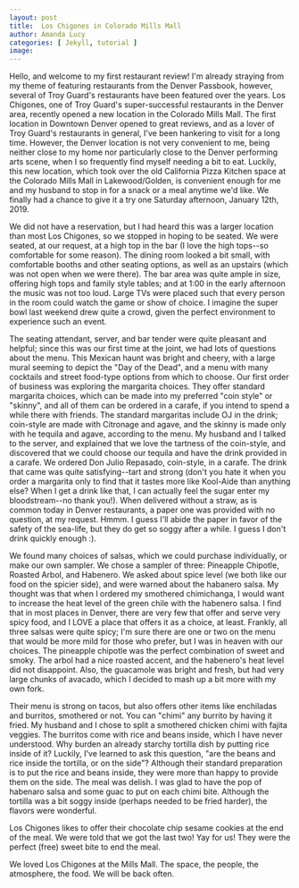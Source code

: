 ```yaml
---
layout: post
title:  Los Chigones in Colorado Mills Mall
author: Amanda Lucy
categories: [ Jekyll, tutorial ]
image: 
---
```

Hello, and welcome to my first restaurant review!  I'm already straying from my theme of featuring restaurants from the Denver Passbook, however, several of Troy Guard's restaurants have been featured over the years.  Los Chigones, one of Troy Guard's super-successful restaurants in the Denver area, recently opened a new location in the Colorado Mills Mall.  The first location in Downtown Denver opened to great reviews, and as a lover of Troy Guard's restaurants in general, I've been hankering to visit for a long time.  However, the Denver location is not very convenient to me, being neither close to my home nor particularly close to the Denver performing arts scene, when I so frequently find myself needing a bit to eat.  Luckily, this new location, which took over the old California Pizza Kitchen space at the Colorado Mills Mall in Lakewood/Golden, is convenient enough for me and my husband to stop in for a snack or a meal anytime we'd like.  We finally had a chance to give it a try one Saturday afternoon, January 12th, 2019.  

We did not have a reservation, but I had heard this was a larger location than most Los Chigones, so we stopped in hoping to be seated.  We were seated, at our request, at a high top in the bar (I love the high tops--so comfortable for some reason).  The dining room looked a bit small, with comfortable booths and other seating options, as well as an upstairs (which was not open when we were there).  The bar area was quite ample in size, offering high tops and family style tables; and at 1:00 in the early afternoon the music was not too loud.  Large TVs were placed such that every person in the room could watch the game or show of choice.  I imagine the super bowl last weekend drew quite a crowd, given the perfect environment to experience such an event.

The seating attendant, server, and bar tender were quite pleasant and helpful; since this was our first time at the joint, we had lots of questions about the menu.  This Mexican haunt was bright and cheery, with a large mural seeming to depict the "Day of the Dead", and a menu with many cocktails and street food-type options from which to choose.  Our first order of business was exploring the margarita choices.  They offer standard margarita choices, which can be made into my preferred "coin style" or "skinny", and all of them can be ordered in a carafe, if you intend to spend a while there with friends.  The standard margaritas include OJ in the drink; coin-style  are made with Citronage and agave, and the skinny is made only with he tequila and agave, according to the menu.  My husband and I talked to the server, and explained that we love the tartness of the coin-style, and discovered that we could choose our tequila and have the drink provided in a carafe.  We ordered Don Julio Repasado, coin-style, in a carafe.  The drink that came was quite satisfying--tart and strong (don't you hate it when you order a margarita only to find that it tastes more like Kool-Aide than anything else?  When I get a drink like that, I can actually feel the sugar enter my bloodstream--no thank you!).  When delivered without a straw, as is common today in Denver restaurants, a paper one was provided with no question, at my request.  Hmmm.  I guess I'll abide the paper in favor of the safety of the sea-life, but they do get so soggy after a while.  I guess I don't drink quickly enough :).  

We found many choices of salsas, which we could purchase individually, or make our own sampler.  We chose a sampler of three:  Pineapple Chipotle, Roasted Arbol, and Habenero.  We asked about spice level (we both like our food on the spicier side), and were warned about the habanero salsa.  My thought was that when I ordered my smothered chimichanga, I would want to increase the heat level of the green chile with the habenero salsa.  I find that in most places in Denver, there are very few that offer and serve very spicy food, and I LOVE a place that offers it as a choice, at least.  Frankly, all three salsas were quite spicy; I'm sure there are one or two on the menu that would be more mild for those who prefer, but I was in heaven with our choices. The pineapple chipotle was the perfect combination of sweet and smoky.  The arbol had a nice roasted accent, and the habenero's heat level did not disappoint.  Also, the guacamole was bright and fresh, but had very large chunks of avacado, which I decided to mash up a bit more with my own fork. 

Their menu is strong on tacos, but also offers other items like enchiladas and burritos, smothered or not.  You can "chimi" any burrito by having it fried.  My husband and I chose to split a smothered chicken chimi with fajita veggies.  The burritos come with rice and beans inside, which I have never understood.  Why burden an already starchy tortilla dish by putting rice inside of it?  Luckily, I've learned to ask this question, "are the beans and rice inside the tortilla, or on the side"?  Although their standard preparation is to put the rice and beans inside, they were more than happy to provide them on the side.  The meal was delish.  I was glad to have the pop of habenaro salsa and some guac to put on each chimi bite.  Although the tortilla was a bit soggy inside (perhaps needed to be fried harder), the flavors were wonderful.  

Los Chigones likes to offer their chocolate chip sesame cookies at the end of the meal.  We were told that we got the last two!  Yay for us!  They were the perfect (free) sweet bite to end the meal.

We loved Los Chigones at the Mills Mall.  The space, the people, the atmosphere, the food.  We will be back often.     